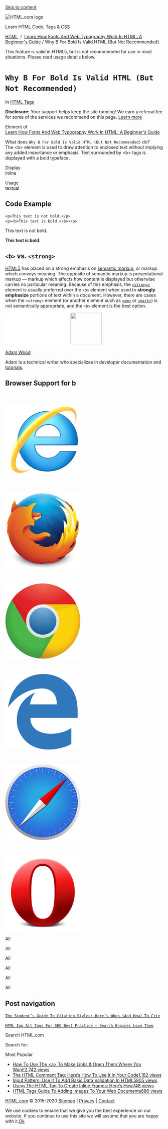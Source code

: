 <a href="#site-main" class="skip-link screen-reader-text">Skip to content</a>

<img src="../../wp-content/uploads/html-com-logo.png" alt="HTML.com logo" class="custom-logo sp-no-webp" srcset="https://html.com/wp-content/uploads/html-com-logo.png" width="250" height="53" />

[](../../index.html)

Learn HTML Code, Tags & CSS

[HTML](../../index.html)  /  [Learn How Fonts And Web Typography Work In HTML: A Beginner's Guide](../../fonts/index.html) / Why B For Bold Is Valid HTML (But Not Recommended)

This feature is valid in HTML5, but is not recommended for use in most situations. Please read usage details below.

`Why B For Bold Is Valid HTML (But Not Recommended)`
====================================================

In <span class="post-meta-category">[HTML Tags](../index.html)</span>

**Disclosure:** Your support helps keep the site running! We earn a referral fee for some of the services we recommend on this page. [Learn more](../../disclosure/index.html)

Element of  
[Learn How Fonts And Web Typography Work In HTML: A Beginner's Guide](../../fonts/index.html)

What does `Why B For Bold Is Valid HTML (But Not Recommended)` do?  
The &lt;b&gt; element is used to draw attention to enclosed text without implying any added importance or emphasis. Text surrounded by &lt;b&gt; tags is displayed with a bold typeface.

Display  
inline

Usage  
textual

Code Example
------------

    <p>This text is not bold.</p> 
    <p><b>This text is bold.</b></p>

This text is not bold.

**This text is bold.**

<span class="underline"></span>

`<b>` vs. `<strong>`
--------------------

[HTML5](../../html5/index.html) has placed on a strong emphasis on [semantic markup](../../semantic-markup/index.html), or markup which conveys meaning. The opposite of semantic markup is presentational markup — markup which affects how content is displayed but otherwise carries no particular meaning. Because of this emphasis, the [`<strong>`](../strong/index.html) element is usually preferred over the `<b>` element when used to **strongly emphasize** portions of text within a document. However, there are cases when the `<strong>` element (or another element such as [`<em>`](../em/index.html) or [`<mark>`](../mark/index.html)) is not semantically appropriate, and the `<b>` element is the best option.

<img src="../../wp-content/plugins/a3-lazy-load/assets/images/lazy_placeholder.gif" class="lazy lazy-hidden avatar avatar-100 photo" width="100" height="100" />

<img src="../../wp-content/plugins/a3-lazy-load/assets/images/lazy_placeholder.gif" class="lazy lazy-hidden avatar avatar-100 photo" width="100" height="100" />

<img src="https://secure.gravatar.com/avatar/3af4194cc38fbc6d4e68fbe7536347d5?s=100&amp;d=mm&amp;r=g" class="avatar avatar-100 photo" srcset="https://secure.gravatar.com/avatar/3af4194cc38fbc6d4e68fbe7536347d5?s=200&amp;d=mm&amp;r=g 2x" width="100" height="100" />

[Adam Wood](../../author/html/index.html)

<span class="fn">Adam is a technical writer who specializes in developer documentation and [tutorials](../../index.html).</span>

[<span class="saboxplugin-icon-grey saboxplugin-icon-linkedin"></span>](https://www.linkedin.com/in/adammichaelwood)

<span id="tho-end-content" style="display: block; visibility: hidden;"></span>

Browser Support for b
---------------------

<img src="../../wp-content/plugins/a3-lazy-load/assets/images/lazy_placeholder.gif" class="lazy lazy-hidden" />

![](../../wp-content/plugins/htmlcodetutorial-plugin/assets/images/ie-true.png)

<img src="../../wp-content/plugins/a3-lazy-load/assets/images/lazy_placeholder.gif" class="lazy lazy-hidden" />

![](../../wp-content/plugins/htmlcodetutorial-plugin/assets/images/firefox-true.png)

<img src="../../wp-content/plugins/a3-lazy-load/assets/images/lazy_placeholder.gif" class="lazy lazy-hidden" />

![](../../wp-content/plugins/htmlcodetutorial-plugin/assets/images/chrome-true.png)

<img src="../../wp-content/plugins/a3-lazy-load/assets/images/lazy_placeholder.gif" class="lazy lazy-hidden" />

![](../../wp-content/plugins/htmlcodetutorial-plugin/assets/images/edge-true.png)

<img src="../../wp-content/plugins/a3-lazy-load/assets/images/lazy_placeholder.gif" class="lazy lazy-hidden" />

![](../../wp-content/plugins/htmlcodetutorial-plugin/assets/images/safari-true.png)

<img src="../../wp-content/plugins/a3-lazy-load/assets/images/lazy_placeholder.gif" class="lazy lazy-hidden" />

![](../../wp-content/plugins/htmlcodetutorial-plugin/assets/images/opera-true.png)

<span class="browser-supported">All</span>

<span class="browser-supported">All</span>

<span class="browser-supported">All</span>

<span class="browser-supported">All</span>

<span class="browser-supported">All</span>

<span class="browser-supported">All</span>

Post navigation
---------------

[<span class="nav-link-label"><span class="genericon genericon-previous"></span></span>`The Student’s Guide To Citation Styles: Here’s When (And How) To Cite`](../../resources/citation-guide/index.html)

[`HTML Img Alt Tags For SEO Best Practice – Search Engines Love Them`<span class="nav-link-label"><span class="genericon genericon-next"></span></span>](../../attributes/img-alt/index.html)

Search HTML.com

<span class="screen-reader-text">Search for:</span>

Most Popular

-   <a href="../../attributes/a-target/index.html" class="popular_posts_bars_link">How To Use The &lt;a&gt; To Make Links &amp; Open Them Where You Want!</a><span class="popular_posts_bars_comment_count_hold"><a href="../../attributes/a-target/index.html#comments" class="popular_posts_bars_comment_count">2,742 views</a><span class="popular_posts_bars_comment_count_triangle"></span></span>
-   <a href="../comment-tag/index.html" class="popular_posts_bars_link">The HTML Comment Tag: Here’s How To Use It In Your Code</a><span class="popular_posts_bars_comment_count_hold"><a href="../comment-tag/index.html#comments" class="popular_posts_bars_comment_count">1,182 views</a><span class="popular_posts_bars_comment_count_triangle"></span></span>
-   <a href="../../attributes/input-pattern/index.html" class="popular_posts_bars_link">Input Pattern: Use It To Add Basic Data Validation In HTML5</a><span class="popular_posts_bars_comment_count_hold"><a href="../../attributes/input-pattern/index.html#comments" class="popular_posts_bars_comment_count">905 views</a><span class="popular_posts_bars_comment_count_triangle"></span></span>
-   <a href="../iframe/index.html" class="popular_posts_bars_link">Using The HTML Tag To Create Inline Frames: Here’s How</a><span class="popular_posts_bars_comment_count_hold"><a href="../iframe/index.html#comments" class="popular_posts_bars_comment_count">748 views</a><span class="popular_posts_bars_comment_count_triangle"></span></span>
-   <a href="../img/index.html" class="popular_posts_bars_link">HTML Tags Guide To Adding Images To Your Web Documents</a><span class="popular_posts_bars_comment_count_hold"><a href="../img/index.html#comments" class="popular_posts_bars_comment_count">686 views</a><span class="popular_posts_bars_comment_count_triangle"></span></span>

[HTML.com](../../index.html) © 2015-2020 [Sitemap](../../sitemap/index.html) | [Privacy](../../privacy/index.html) | [Contact](../../contact/index.html)

<span id="cn-notice-text" class="cn-text-container">We use cookies to ensure that we give you the best experience on our website. If you continue to use this site we will assume that you are happy with it.</span><span id="cn-notice-buttons" class="cn-buttons-container"><a href="#" id="cn-accept-cookie" class="cn-set-cookie cn-button bootstrap button">Ok</a></span><a href="javascript:void(0);" id="cn-close-notice" class="cn-close-icon"></a>
